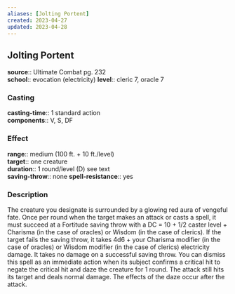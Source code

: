 ```yaml
---
aliases: [Jolting Portent]
created: 2023-04-27
updated: 2023-04-28
---
```


## Jolting Portent

**source**:: Ultimate Combat pg. 232  
**school**:: evocation (electricity)
**level**:: cleric 7, oracle 7

### Casting

**casting-time**:: 1 standard action  
**components**:: V, S, DF

### Effect

**range**:: medium (100 ft. + 10 ft./level)  
**target**:: one creature  
**duration**:: 1 round/level (D) see text  
**saving-throw**:: none
**spell-resistance**:: yes

### Description

The creature you designate is surrounded by a glowing red aura of vengeful fate. Once per round when the target makes an attack or casts a spell, it must succeed at a Fortitude saving throw with a DC = 10 + 1/2 caster level + Charisma (in the case of oracles) or Wisdom (in the case of clerics). If the target fails the saving throw, it takes 4d6 + your Charisma modifier (in the case of oracles) or Wisdom modifier (in the case of clerics) electricity damage. It takes no damage on a successful saving throw. You can dismiss this spell as an immediate action when its subject confirms a critical hit to negate the critical hit and daze the creature for 1 round. The attack still hits its target and deals normal damage. The effects of the daze occur after the attack.
